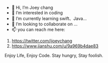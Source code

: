 - 👋 Hi, I’m Joey chang
- 👀 I’m interested in coding
- 🌱 I’m currently learning swift、Java... 
- 💞️ I’m looking to collaborate on ...
- 📫 you can reach me here: 
1. https://twitter.com/ijoeychang
2. https://www.jianshu.com/u/9a969b4dae83


Enjoy Life, Enjoy Code.
Stay hungry, Stay foolish.

<!---
iJoeychang/iJoeychang is a ✨ special ✨ repository because its `README.md` (this file) appears on your GitHub profile.
You can click the Preview link to take a look at your changes.
--->
